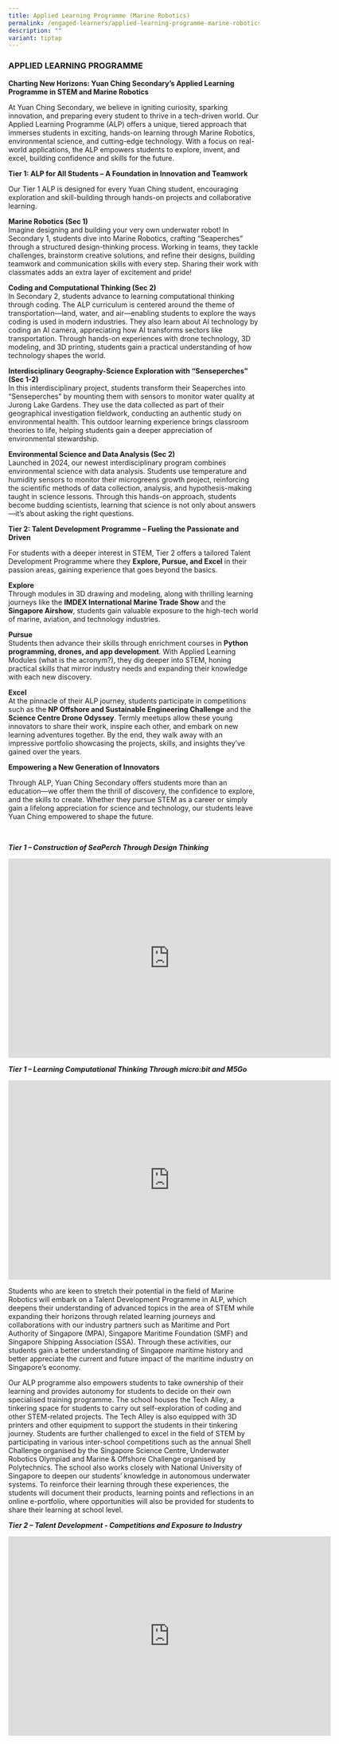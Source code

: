 ```yaml
---
title: Applied Learning Programme (Marine Robotics)
permalink: /engaged-learners/applied-learning-programme-marine-robotics/
description: ""
variant: tiptap
---
```

<h3>APPLIED LEARNING PROGRAMME</h3>
<p><strong>Charting New Horizons: Yuan Ching Secondary’s Applied Learning Programme in STEM and Marine Robotics</strong>
</p>
<p>At Yuan Ching Secondary, we believe in igniting curiosity, sparking innovation,
and preparing every student to thrive in a tech-driven world. Our Applied
Learning Programme (ALP) offers a unique, tiered approach that immerses
students in exciting, hands-on learning through Marine Robotics, environmental
science, and cutting-edge technology. With a focus on real-world applications,
the ALP empowers students to explore, invent, and excel, building confidence
and skills for the future.</p>
<p><strong>Tier 1: ALP for All Students – A Foundation in Innovation and Teamwork</strong>
</p>
<p>Our Tier 1 ALP is designed for every Yuan Ching student, encouraging exploration
and skill-building through hands-on projects and collaborative learning.</p>
<p><strong>Marine Robotics (Sec 1)</strong>
<br>Imagine designing and building your very own underwater robot! In Secondary
1, students dive into Marine Robotics, crafting “Seaperches” through a
structured design-thinking process. Working in teams, they tackle challenges,
brainstorm creative solutions, and refine their designs, building teamwork
and communication skills with every step. Sharing their work with classmates
adds an extra layer of excitement and pride!</p>
<p><strong>Coding and Computational Thinking (Sec 2)</strong>
<br>In Secondary 2, students advance to learning computational thinking through
coding. The ALP curriculum is centered around the theme of transportation—land,
water, and air—enabling students to explore the ways coding is used in
modern industries. They also learn about AI technology by coding an AI
camera, appreciating how AI transforms sectors like transportation. Through
hands-on experiences with drone technology, 3D modeling, and 3D printing,
students gain a practical understanding of how technology shapes the world.</p>
<p><strong>Interdisciplinary Geography-Science Exploration with “Senseperches” (Sec 1-2)</strong>
<br>In this interdisciplinary project, students transform their Seaperches
into “Senseperches” by mounting them with sensors to monitor water quality
at Jurong Lake Gardens. They use the data collected as part of their geographical
investigation fieldwork, conducting an authentic study on environmental
health. This outdoor learning experience brings classroom theories to life,
helping students gain a deeper appreciation of environmental stewardship.</p>
<p><strong>Environmental Science and Data Analysis (Sec 2)</strong>
<br>Launched in 2024, our newest interdisciplinary program combines environmental
science with data analysis. Students use temperature and humidity sensors
to monitor their microgreens growth project, reinforcing the scientific
methods of data collection, analysis, and hypothesis-making taught in science
lessons. Through this hands-on approach, students become budding scientists,
learning that science is not only about answers—it’s about asking the right
questions.</p>
<p><strong>Tier 2: Talent Development Programme – Fueling the Passionate and Driven</strong>
</p>
<p>For students with a deeper interest in STEM, Tier 2 offers a tailored
Talent Development Programme where they <strong>Explore, Pursue, and Excel</strong> in
their passion areas, gaining experience that goes beyond the basics.</p>
<p><strong>Explore</strong>
<br>Through modules in 3D drawing and modeling, along with thrilling learning
journeys like the <strong>IMDEX International Marine Trade Show</strong> and
the <strong>Singapore Airshow</strong>, students gain valuable exposure
to the high-tech world of marine, aviation, and technology industries.</p>
<p><strong>Pursue</strong>
<br>Students then advance their skills through enrichment courses in <strong>Python programming, drones, and app development</strong>.
With Applied Learning Modules (what is the acronym?), they dig deeper into
STEM, honing practical skills that mirror industry needs and expanding
their knowledge with each new discovery.</p>
<p><strong>Excel</strong>
<br>At the pinnacle of their ALP journey, students participate in competitions
such as the <strong>NP Offshore and Sustainable Engineering Challenge</strong> and
the <strong>Science Centre Drone Odyssey</strong>. Termly meetups allow
these young innovators to share their work, inspire each other, and embark
on new learning adventures together. By the end, they walk away with an
impressive portfolio showcasing the projects, skills, and insights they’ve
gained over the years.</p>
<p><strong>Empowering a New Generation of Innovators</strong>
</p>
<p>Through ALP, Yuan Ching Secondary offers students more than an education—we
offer them the thrill of discovery, the confidence to explore, and the
skills to create. Whether they pursue STEM as a career or simply gain a
lifelong appreciation for science and technology, our students leave Yuan
Ching empowered to shape the future.</p>
<p>&nbsp;</p>
<p><strong><em>Tier 1 – Construction of SeaPerch Through Design Thinking</em></strong>
</p>
<div class="iframe-wrapper">
<iframe height="400" width="648" allowfullscreen="true" frameborder="0" src="https://docs.google.com/presentation/d/e/2PACX-1vSBYAUQ0c8-Sud43eOIqSvcfWlvBHWsXYccjmi5P2JAkjLeQuPJ2uF-y-2WnASvoNRuUqWFWMP9XiIB/embed?start=false&amp;loop=false&amp;delayms=3000"></iframe>
</div>
<p><strong><em>Tier 1 – Learning Computational Thinking Through micro:bit and M5Go</em></strong>
</p>
<div class="iframe-wrapper">
<iframe height="400" width="648" allowfullscreen="true" frameborder="0" src="https://docs.google.com/presentation/d/e/2PACX-1vQcPTomW9_px1we1yGUKE37HuDnKHJKCMmCgVrruErE3we1H-XuQCUjMTqk3sMJKOCeFfBoY1EXBDl2/embed?start=false&amp;loop=false&amp;delayms=3000"></iframe>
</div>
<p>Students who are keen to stretch their potential in the field of Marine
Robotics will embark on a Talent Development Programme in ALP, which deepens
their understanding of advanced topics in the area of STEM while expanding
their horizons through related learning journeys and collaborations with
our industry partners such as Maritime and Port Authority of Singapore
(MPA), Singapore Maritime Foundation (SMF) and Singapore Shipping Association
(SSA). Through these activities, our students gain a better understanding
of Singapore maritime history and better appreciate the current and future
impact of the maritime industry on Singapore’s economy.</p>
<p>Our ALP programme also empowers students to take ownership of their learning
and provides autonomy for students to decide on their own specialised training
programme. The school houses the Tech Alley, a tinkering space for students
to carry out self-exploration of coding and other STEM-related projects.
The Tech Alley is also equipped with 3D printers and other equipment to
support the students in their tinkering journey. Students are further challenged
to excel in the field of STEM by participating in various inter-school
competitions such as the annual Shell Challenge organised by the Singapore
Science Centre, Underwater Robotics Olympiad and Marine &amp; Offshore
Challenge organised by Polytechnics. The school also works closely with
National University of Singapore to deepen our students’ knowledge in autonomous
underwater systems. To reinforce their learning through these experiences,
the students will document their products, learning points and reflections
in an online e-portfolio, where opportunities will also be provided for
students to share their learning at school level.</p>
<p></p>
<p><strong><em>Tier 2 – Talent Development - Competitions and Exposure to Industry</em></strong>
</p>
<div class="iframe-wrapper">
<iframe height="400" width="648" allowfullscreen="true" frameborder="0" src="https://docs.google.com/presentation/d/e/2PACX-1vT37WSQFisnHN4WSMXRkNZsBKEceB0_h0NEKVWCtWlMaiL45InaWwwNZQEwGmVOUUzIitaX0cmoQDhl/embed?start=false&amp;loop=false&amp;delayms=3000"></iframe>
</div>
<p></p>